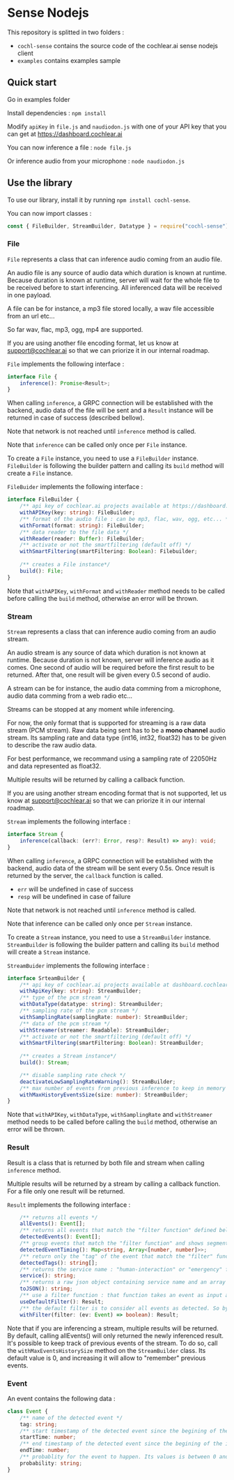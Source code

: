 # Sense Nodejs

This repository is splitted in two folders : 
- `cochl-sense` contains the source code of the cochlear.ai sense nodejs client
- `examples` contains examples sample

## Quick start

Go in examples folder

Install dependencies : `npm install`

Modify `apiKey` in `file.js` and `naudiodon.js` with one of your API key that you can get at https://dashboard.cochlear.ai

You can now inference a file : `node file.js`

Or inference audio from your microphone : `node naudiodon.js`

## Use the library

To use our library, install it by running `npm install cochl-sense`.

You can now import classes :
```js
const { FileBuilder, StreamBuilder, Datatype } = require("cochl-sense")
```

### File

`File` represents a class that can inference audio coming from an audio file.

An audio file is any source of audio data which duration is known at runtime.
Because duration is known at runtime, server will wait for the whole file to be received before 
to start inferencing. All inferenced data will be received in one payload.

A file can be for instance, a mp3 file stored locally, a wav file accessible from an url etc...

So far wav, flac, mp3, ogg, mp4 are supported.

If you are using another file encoding format, let us know at support@cochlear.ai so that we can priorize it in our internal roadmap.

`File` implements the following interface : 

```typescript
interface File {
    inference(): Promise<Result>;
}
```

When calling `inference`, a GRPC connection will be established with the backend, audio data of the file will be sent and a `Result` instance will be returned in case of success (described bellow).

Note that network is not reached until `inference` method is called.

Note that `inference` can be called only once per `File` instance.

To create a `File` instance, you need to use a `FileBuilder` instance. `FileBuilder` is following the builder pattern and calling its `build` method will create a `File` instance.

`FileBuider` implements the following interface :

```typescript
interface FileBuilder {
    /** api key of cochlear.ai projects available at https://dashboard.cochlear.ai */
    withAPIKey(key: string): FileBuilder;
    /** format of the audio file : can be mp3, flac, wav, ogg, etc... */
    withFormat(format: string): FileBuilder;
    /** data reader to the file data */
    withReader(reader: Buffer): FileBuilder;
    /** activate or not the smartfiltering (default off) */
    withSmartFiltering(smartFiltering: Boolean): Filebuilder;
    
    /** creates a File instance*/
    build(): File;
}
```

Note that `withAPIKey`, `withFormat` and `withReader` method needs to be called before calling the `build` method, otherwise an error will be thrown.

### Stream

`Stream` represents a class that can inference audio coming from an audio stream.

An audio stream is any source of data which duration is not known at runtime. 
Because duration is not known, server will inference audio as it comes. One second of audio will be required before the first result to be returned. After that, one result will be given every 0.5 second of audio.

A stream can be for instance, the audio data comming from a microphone, audio data comming from a web radio etc...

Streams can be stopped at any moment while inferencing.

For now, the only format that is supported for streaming is a raw data stream (PCM stream). 
Raw data being sent has to be a **mono channel** audio stream. Its sampling rate and data type (int16, int32, float32) has to be given to describe the raw audio data. 

For best performance, we recommand using a sampling rate of 22050Hz and data represented as float32.

Multiple results will be returned by calling a callback function.

If you are using another stream encoding format that is not supported, let us know at support@cochlear.ai so that we can priorize it in our internal roadmap.

`Stream` implements the following interface : 

```typescript
interface Stream {
    inference(callback: (err?: Error, resp?: Result) => any): void;
}
```

When calling `inference`, a GRPC connection will be established with the backend, audio data of the stream will be sent every 0.5s.
Once result is returned by the server, the `callback` function is called.

- `err` will be undefined in case of success
- `resp` will be undefined in case of failure


Note that network is not reached until `inference` method is called.

Note that inference can be called only once per `Stream` instance.

To create a `Stream` instance, you need to use a `StreamBuilder` instance. `StreamBuilder` is following the builder pattern and calling its `build` method will create a `Stream` instance.

`StreamBuider` implements the following interface :

```typescript
interface SrteamBuilder {
    /** api key of cochlear.ai projects available at dashboard.cochlear.ai */
    withApiKey(key: string): StreamBuilder;
    /** type of the pcm stream */
    withDataType(datatype: string): StreamBuilder;
    /** sampling rate of the pcm stream */
    withSamplingRate(samplingRate: number): StreamBuilder;
    /** data of the pcm stream */
    withStreamer(streamer: Readable): StreamBuilder;
    /** activate or not the smartfiltering (default off) */
    withSmartFiltering(smartFiltering: Boolean): StreamBuilder;
    
    /** creates a Stream instance*/
    build(): Stream;

    /** disable sampling rate check */
    deactivateLowSamplingRateWarning(): StreamBuilder;
    /** max number of events from previous inference to keep in memory */
    withMaxHistoryEventsSize(size: number): StreamBuilder;
}
```

Note that `withAPIKey`, `withDataType`, `withSamplingRate` and `withStreamer` method needs to be called before calling the `build` method, otherwise an error will be thrown.


### Result

Result is a class that is returned by both file and stream when calling `inference` method.

Multiple results will be returned by a stream by calling a callback function. For a file only one result will be returned.

`Result` implements the following interface :
```typescript
    /** returns all events */
    allEvents(): Event[];
    /** returns all events that match the "filter function" defined below */
    detectedEvents(): Event[];
    /** group events that match the "filter function" and shows segments of time of when events were detected */
    detectedEventTiming(): Map<string, Array<[number, number]>>;
    /** return only the "tag" of the event that match the "filter" function */
    detectedTags(): string[];
    /** returns the service name : "human-interaction" or "emergency" for instance*/
    service(): string;
    /** returns a raw json object containing service name and an array of events */
    toJSON(): string;
    /** use a filter function : that function takes an event as input and return a boolean. An event will be "detected" if the filter function returns true for that event */
    useDefaultFilter(): Result;
    /** the default filter is to consider all events as detected. So by default, allEvents() and detectedEvents() will return the same result */
    withFilter(filter: (ev: Event) => boolean): Result;
```

Note that if you are inferencing a stream, multiple results will be returned. By default, calling allEvents() will only returned the newly inferenced result.
It's possible to keep track of previous events of the stream. To do so, call the `withMaxEventsHistorySize` method on the `StreamBuilder` class. Its default value is 0,
and increasing it will allow to "remember" previous events. 

### Event

An event contains the following data :

```typescript
class Event {
    /** name of the detected event */
    tag: string;
    /** start timestamp of the detected event since the begining of the inference */
    startTime: number;
    /** end timestamp of the detected event since the begining of the inference */
    endTime: number;
    /** probablity for the event to happen. Its values is between 0 and 1 */
    probability: string;
}
```
